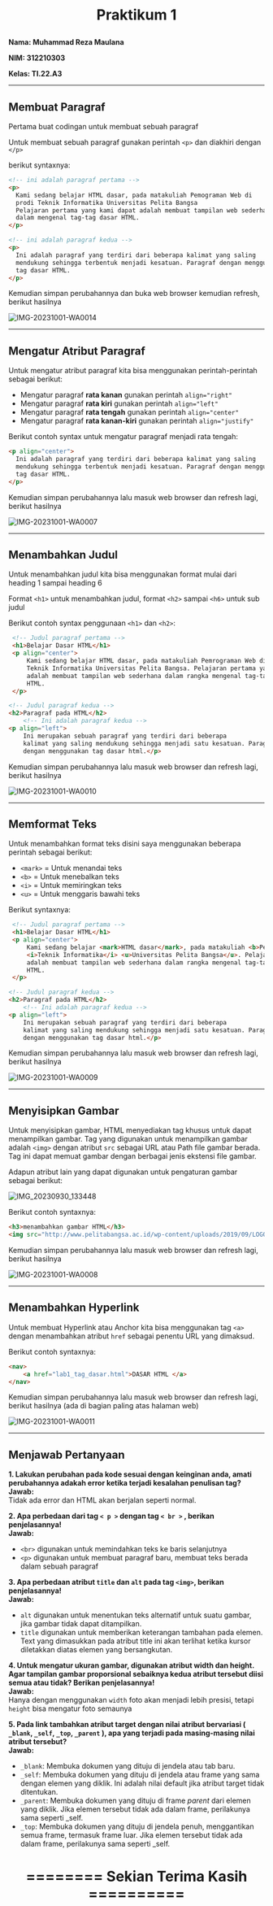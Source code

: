 <h1 <p align="center"><b>Praktikum 1</b></p></h1> 

**Nama: Muhammad Reza Maulana**

**NIM: 312210303**

**Kelas: TI.22.A3**

---

## Membuat Paragraf
Pertama buat codingan untuk membuat sebuah paragraf

Untuk membuat sebuah paragraf gunakan perintah `<p>` dan diakhiri dengan `</p>` 

berikut syntaxnya:

```html
<!-- ini adalah paragraf pertama -->
<p>
  Kami sedang belajar HTML dasar, pada matakuliah Pemograman Web di
  prodi Teknik Informatika Universitas Pelita Bangsa
  Pelajaran pertama yang kami dapat adalah membuat tampilan web sederhana
  dalam mengenal tag-tag dasar HTML.
</p>

<!-- ini adalah paragraf kedua -->
<p>
  Ini adalah paragraf yang terdiri dari beberapa kalimat yang saling
  mendukung sehingga terbentuk menjadi kesatuan. Paragraf dengan menggunakan
  tag dasar HTML.
</p>
```

Kemudian simpan perubahannya dan buka web browser kemudian refresh, berikut hasilnya

![IMG-20231001-WA0014](https://github.com/rniarzz/Lab1Web/assets/115542704/38c66321-baa5-4e99-8ba0-dcff47094979)

---

## Mengatur Atribut Paragraf

Untuk mengatur atribut paragraf kita bisa menggunakan perintah-perintah sebagai berikut:

- Mengatur paragraf **rata kanan** gunakan perintah `align="right"`
- Mengatur paragraf **rata kiri** gunakan perintah `align="left"`
- Mengatur paragraf **rata tengah** gunakan perintah `align="center"`
- Mengatur paragraf **rata kanan-kiri** gunakan perintah `align="justify"`

Berikut contoh syntax untuk mengatur paragraf menjadi rata tengah:

```html
<p align="center">
  Ini adalah paragraf yang terdiri dari beberapa kalimat yang saling
  mendukung sehingga terbentuk menjadi kesatuan. Paragraf dengan menggunakan
  tag dasar HTML.
</p>
```

Kemudian simpan perubahannya lalu masuk web browser dan refresh lagi, berikut hasilnya

![IMG-20231001-WA0007](https://github.com/rniarzz/Lab1Web/assets/115542704/4b937f74-f37e-4c03-b902-712949663b54)


---

## Menambahkan Judul 

Untuk menambahkan judul kita bisa menggunakan format mulai dari heading 1 sampai heading 6

Format `<h1>` untuk menambahkan judul, format `<h2>` sampai `<h6>` untuk sub judul

Berikut contoh syntax penggunaan `<h1>` dan `<h2>`:

```html
 <!-- Judul paragraf pertama -->
 <h1>Belajar Dasar HTML</h1>
 <p align="center">
     Kami sedang belajar HTML dasar, pada matakuliah Pemrograman Web di Prodi
     Teknik Informatika Universitas Pelita Bangsa. Pelajaran pertama yang kami dapat
     adalah membuat tampilan web sederhana dalam rangka mengenal tag-tag dasar
     HTML.
 </p>

<!-- Judul paragraf kedua -->
<h2>Paragraf pada HTML</h2>
    <!-- Ini adalah paragraf kedua -->
<p align="left">
    Ini merupakan sebuah paragraf yang terdiri dari beberapa
    kalimat yang saling mendukung sehingga menjadi satu kesatuan. Paragraf dibuat
    dengan menggunakan tag dasar html.</p>

```

Kemudian simpan perubahannya lalu masuk web browser dan refresh lagi, berikut hasilnya

![IMG-20231001-WA0010](https://github.com/rniarzz/Lab1Web/assets/115542704/5b64ca0e-20cd-4f1c-9aa4-aaf84ed32841)


---

## Memformat Teks

Untuk menambahkan format teks disini saya menggunakan beberapa perintah sebagai berikut:
- `<mark>` = Untuk menandai teks
- `<b>` = Untuk menebalkan teks
- `<i>` = Untuk memiringkan teks
- `<u>` = Untuk menggaris bawahi teks

Berikut syntaxnya:

```html
 <!-- Judul paragraf pertama -->
 <h1>Belajar Dasar HTML</h1>
 <p align="center">
     Kami sedang belajar <mark>HTML dasar</mark>, pada matakuliah <b>Pemrograman Web</b> di Prodi
     <i>Teknik Informatika</i> <u>Universitas Pelita Bangsa</u>. Pelajaran pertama yang kami dapat
     adalah membuat tampilan web sederhana dalam rangka mengenal tag-tag dasar
     HTML.
 </p>

<!-- Judul paragraf kedua -->
<h2>Paragraf pada HTML</h2>
    <!-- Ini adalah paragraf kedua -->
<p align="left">
    Ini merupakan sebuah paragraf yang terdiri dari beberapa
    kalimat yang saling mendukung sehingga menjadi satu kesatuan. Paragraf dibuat
    dengan menggunakan tag dasar html.</p>

```

Kemudian simpan perubahannya lalu masuk web browser dan refresh lagi, berikut hasilnya

![IMG-20231001-WA0009](https://github.com/rniarzz/Lab1Web/assets/115542704/98e9d766-1ea7-41dd-b591-df84d499bf3e)

---

## Menyisipkan Gambar

Untuk menyisipkan gambar, HTML menyediakan tag khusus untuk dapat menampilkan gambar. Tag yang digunakan untuk menampilkan gambar adalah `<img>` dengan atribut `src` sebagai URL atau Path file gambar berada. Tag ini dapat memuat gambar dengan berbagai jenis ekstensi file gambar.

Adapun atribut lain yang dapat digunakan untuk pengaturan gambar sebagai berikut:

![IMG_20230930_133448](https://github.com/rniarzz/Lab1Web/assets/115542704/98be9bcb-17af-44d7-8091-608d0ccdcae3)

Berikut contoh syntaxnya:

```html 
<h3>menambahkan gambar HTML</h3>
<img src="http://www.pelitabangsa.ac.id/wp-content/uploads/2019/09/LOGO_UPB_NEW-1.png" width="300">

```

Kemudian simpan perubahannya lalu masuk web browser dan refresh lagi, berikut hasilnya

![IMG-20231001-WA0008](https://github.com/rniarzz/Lab1Web/assets/115542704/4c0060b3-d3f4-4de9-bc12-be464475ba68)

---

## Menambahkan Hyperlink

Untuk membuat Hyperlink atau Anchor kita bisa menggunakan tag `<a>` dengan menambahkan atribut `href` 
sebagai penentu URL yang dimaksud.

Berikut contoh syntaxnya:

```html
<nav>
    <a href="lab1_tag_dasar.html">DASAR HTML </a>
</nav>
```

Kemudian simpan perubahannya lalu masuk web browser dan refresh lagi, berikut hasilnya (ada di bagian paling atas halaman web)

![IMG-20231001-WA0011](https://github.com/rniarzz/Lab1Web/assets/115542704/c3ac1a53-ebb5-4e27-8ca0-32ad877e81c9)

---

## Menjawab Pertanyaan

<b>1. Lakukan perubahan pada kode sesuai dengan keinginan anda, amati perubahannya adakah error ketika terjadi kesalahan penulisan tag? </br>
Jawab: </b> </br>
Tidak ada error dan HTML akan berjalan seperti normal. 

<b>2. Apa perbedaan dari tag `< p >` dengan tag `< br >` , berikan penjelasannya! <br>
Jawab: </b>
- ```<br>``` digunakan untuk memindahkan teks ke baris selanjutnya
- ```<p>``` digunakan untuk membuat paragraf baru, membuat teks berada dalam sebuah paragraf  

<b>3. Apa perbedaan atribut ```title``` dan ```alt``` pada tag ```<img>```, berikan penjelasannya! <br>
Jawab: </b>
- ```alt``` digunakan untuk menentukan teks alternatif untuk suatu gambar, jika gambar tidak dapat ditampilkan.
- ```title``` digunakan untuk memberikan keterangan tambahan pada elemen. Text yang dimasukkan pada atribut title ini akan terlihat ketika kursor diletakkan diatas elemen yang bersangkutan.

<b>4. Untuk mengatur ukuran gambar, digunakan atribut width dan height. Agar tampilan gambar proporsional sebaiknya kedua atribut tersebut diisi semua atau tidak? Berikan penjelasannya! <br>
Jawab: </b> </br>
Hanya dengan menggunakan ```width``` foto akan menjadi lebih presisi, tetapi ```height``` bisa mengatur foto semaunya 

<b>5. Pada link tambahkan atribut target dengan nilai atribut bervariasi ( ```_blank```, ```_self```, ```_top```, ```_parent``` ), apa yang terjadi pada masing-masing nilai atribut tersebut? <br>
Jawab: </b> 
- ```_blank```: Membuka dokumen yang dituju di jendela atau tab baru. 
- ```_self```: Membuka dokumen yang dituju di jendela atau frame yang sama dengan elemen yang diklik. Ini adalah nilai default jika atribut target tidak ditentukan. 
- ```_parent```: Membuka dokumen yang dituju di frame <i>parent</i> dari elemen yang diklik. Jika elemen tersebut tidak ada dalam frame, perilakunya sama seperti _self. 
- ```_top```: Membuka dokumen yang dituju di jendela penuh, menggantikan semua frame, termasuk frame luar. Jika elemen tersebut tidak ada dalam frame, perilakunya sama seperti _self. 

<h1 <p align="center"><b>======== Sekian Terima Kasih ==========</b></p></h1>
